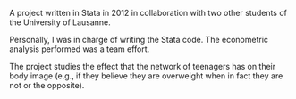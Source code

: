 A project written in Stata in 2012 in collaboration with two other students of the University of Lausanne.

Personally, I was in charge of writing the Stata code. The econometric analysis performed was a team effort.

The project studies the effect that the network of teenagers has on their body image (e.g., if they believe they are overweight when in fact they are not or the opposite). 